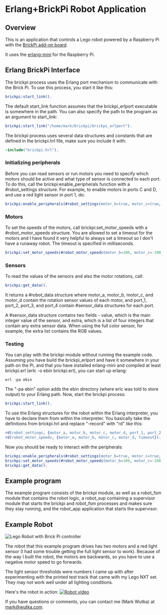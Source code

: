 # Erlang+BrickPi Robot Application

## Overview
This is an application that controls a Lego robot powered by a Raspberry Pi
with the [BrickPi add-on board](http://www.dexterindustries.com/BrickPi/).

It uses the [erlang-mini](http://www.erlang-embedded.com/2013/09/new-erlang-package-for-small-devices-erlang-mini/) for the Raspberry Pi.

## Erlang BrickPi Interface
The brickpi process uses the Erlang port mechanism to communicate with the
Brick Pi. To use this process, you start it like this:
```erlang
brickpi:start_link().
```
The default start\_link function assumes that the brickpi\_erlport executable
is somewhere in the path. You can also specify the path to the program
as an argument to start\_link:
```erlang
brickpi:start_link("/home/mark/brickpi/brickpi_erlport").
```

The brickpi process uses several data structures and constants that are
defined in the brickpi.hrl file, make sure you include it with:
```erlang
-include("brickpi.hrl").
```

### Initializing peripherals
Before you can read sensors or run motors you need to specify which motors
should be active and what type of sensor is connected to each port. To do
this, call the brickpi:enable\_peripherals function with a \#robot\_settings
structure. For example, to enable motors in ports C and D, and use a red light
sensor in port 1, do:
```erlang
brickpi:enable_peripherals(#robot_settings(motor_b=true, motor_c=true, port_1=?SENSOR_COLOR_RED).
```

### Motors
To set the speeds of the motors, call brickpi:set\_motor\_speeds with a
\#robot\_motor\_speeds structure. You are allowed to set a timeout for the
motors and I have found it very helpful to always set a timeout so I don't
have a runaway robot. The timeout is specified in milliseconds.
```erlang
brickpi:set_motor_speeds(#robot_motor_speeds(motor_b=100, motor_c=-100, timeout=250).
```

### Sensors
To read the values of the sensors and also the motor rotations, call:
```erlang
brickpi:get_data().
```
It returns a \#robot\_data structure where
motor\_a, motor\_b, motor\_c, and motor\_d contain the rotation sensor values
of each motor, and port\_1, port\_2, port\_3, and port\_4 contain \#sensor\_data
structures for each port.

A \#sensor\_data structure contains two fields - value, which is the main integer value
of the sensor, and extra, which is a list of four integers that contain any
extra sensor data. When using the full color sensor, for example, the extra
list contains the RGB values.

### Testing
You can play with the brickpi module without running the example code. Assuming you have build
the brickpi\_erlport and have it somewhere in your path on the Pi, and that you have installed
erlang-mini and compiled at least brickpi.erl (erlc -o ebin brickpi.erl), you can start up erlang:
```
erl -pa ebin
```
The "-pa ebin" option adds the ebin directory (where erlc was told to store output) to your Erlang path.
Now, start the brickpi process:
``` erlang
brickpi:start_link().
```

To use the Erlang structures for the robot within the Erlang interpreter, you have to declare them
from within the interpreter. You basically take the definitions from brickpi.hrl and replace "-record"
with "rd" like this:
```erlang
rd(robot_settings, {motor_a, motor_b, motor_c, motor_d, port_1, port_2, port_3, port_4}).
rd(robot_motor_speeds, {motor_a, motor_b, motor_c, motor_d, timeout}). 
```

Now you should be ready to interact with the peripherals:

``` erlang
brickpi:enable_peripherals(#robot_settings(motor_b=true, motor_c=true, port_1=?SENSOR_COLOR_RED).
brickpi:set_motor_speeds(#robot_motor_speeds(motor_b=100, motor_c=-100, timeout=250).
brickpi:get_data().
```

## Example program
The example program consists of the brickpi module, as well as a robot\_fsm
module that contains the robot logic, a robot\_sup containing a supervisor
module that starts the brickpi and robot\_fsm processes and makes sure they
stay running, and the robot\_app application that starts the supervisor.

## Example Robot
![Lego Robot with Brick Pi controller](http://www.wutka.com/lego_robot.jpg)

The robot that this example program drives has two motors and a red light
sensor (I had some trouble getting the full light sensor to work). Because
of the way I built the robot, the motors are backwards, so you have to use
a negative motor speed to go forwards.

The light sensor thresholds were numbers I came up with after experimenting
with the printed test track that came with my Lego NXT set. They may not
work well under all lighting conditions.

Here's the robot in action:
[![Robot video](http://img.youtube.com/vi/Q0VFYvG5bTc/0.jpg)](https://www.youtube.com/watch?v=Q0VFYvG5bTc)

If you have questions or comments, you can contact me (Mark Wutka) at mark@wutka.com.
